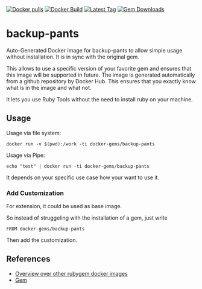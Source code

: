 [![Docker pulls](https://img.shields.io/docker/pulls/rubygem/backup-pants.svg)](https://hub.docker.com/r/rubygem/backup-pants/)
[![Docker Build](https://img.shields.io/docker/automated/rubygem/backup-pants.svg)](https://hub.docker.com/r/rubygem/backup-pants/)
[![Latest Tag](https://img.shields.io/github/tag/docker-rubygem/backup-pants.svg)](https://hub.docker.com/r/rubygem/backup-pants/)
[![Gem Downloads](https://img.shields.io/gem/dt/backup-pants.svg)](https://rubygems.org/gems/backup-pants/)
# backup-pants

Auto-Generated Docker image for backup-pants to allow simple usage without installation.
It is in sync with the original gem.

This allows to use a specific version of your favorite gem and ensures that this image will be supported in future.
The image is generated automatically from a github repository by Docker Hub.
This ensures that you exactly know what is in the image and what not.

It lets you use Ruby Tools without the need to install ruby on your machine.

## Usage

Usage via file system:

`docker run -v $(pwd):/work -ti docker-gems/backup-pants`

Usage via Pipe:

`echo "test" | docker run -ti docker-gems/backup-pants`

It depends on your specific use case how your want to use it.

### Add Customization

For extension, it could be used as base image.

So instead of struggeling with the installation of a gem, just write

`FROM docker-gems/backup-pants`

Then add the customization.

## References

 - [Overview over other rubygem docker images](https://github.com/thinkbot/docker-rubygem)
 - [Gem](https://rubygems.org/gems/backup-pants/)
